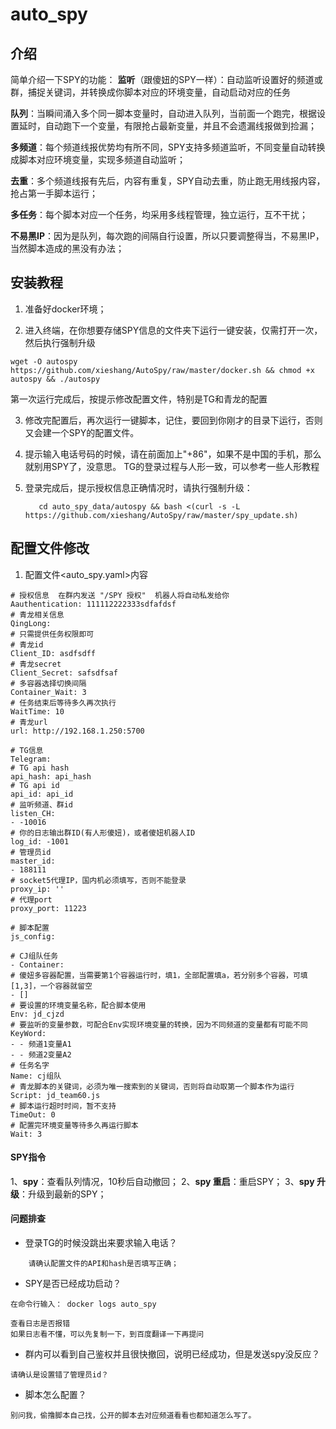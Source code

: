 # auto_spy

## 介绍
简单介绍一下SPY的功能：
**监听**（跟傻妞的SPY一样）：自动监听设置好的频道或群，捕捉关键词，并转换成你脚本对应的环境变量，自动启动对应的任务

**队列**：当瞬间涌入多个同一脚本变量时，自动进入队列，当前面一个跑完，根据设置延时，自动跑下一个变量，有限抢占最新变量，并且不会遗漏线报做到捡漏；

**多频道**：每个频道线报优势均有所不同，SPY支持多频道监听，不同变量自动转换成脚本对应环境变量，实现多频道自动监听；

**去重**：多个频道线报有先后，内容有重复，SPY自动去重，防止跑无用线报内容，抢占第一手脚本运行；

**多任务**：每个脚本对应一个任务，均采用多线程管理，独立运行，互不干扰；

**不易黑IP**：因为是队列，每次跑的间隔自行设置，所以只要调整得当，不易黑IP，当然脚本造成的黑没有办法；



## 安装教程

1.  准备好docker环境；

2.  进入终端，在你想要存储SPY信息的文件夹下运行一键安装，仅需打开一次，然后执行强制升级
   ```
   wget -O autospy https://github.com/xieshang/AutoSpy/raw/master/docker.sh && chmod +x autospy && ./autospy
   ```
   第一次运行完成后，按提示修改配置文件，特别是TG和青龙的配置

3. 修改完配置后，再次运行一键脚本，记住，要回到你刚才的目录下运行，否则又会建一个SPY的配置文件。
   
4. 提示输入电话号码的时候，请在前面加上"+86"，如果不是中国的手机，那么就别用SPY了，没意思。
   TG的登录过程与人形一致，可以参考一些人形教程

5. 登录完成后，提示授权信息正确情况时，请执行强制升级：
   ```
      cd auto_spy_data/autospy && bash <(curl -s -L https://github.com/xieshang/AutoSpy/raw/master/spy_update.sh)
   ```




## 配置文件修改

1.  配置文件<auto_spy.yaml>内容
   ````
# 授权信息  在群内发送 "/SPY 授权"  机器人将自动私发给你
Aauthentication: 111112222333sdfafdsf
# 青龙相关信息
QingLong:
  # 只需提供任务权限即可
  # 青龙id
  Client_ID: asdfsdff
  # 青龙secret
  Client_Secret: safsdfsaf
  # 多容器选择切换间隔
  Container_Wait: 3
  # 任务结束后等待多久再次执行
  WaitTime: 10
  # 青龙url
  url: http://192.168.1.250:5700

# TG信息
Telegram:
  # TG api hash
  api_hash: api_hash
  # TG api id
  api_id: api_id
  # 监听频道、群id
  listen_CH:
  - -10016
  # 你的日志输出群ID(有人形傻妞)，或者傻妞机器人ID
  log_id: -1001
  # 管理员id
  master_id:
  - 188111
  # socket5代理IP，国内机必须填写，否则不能登录
  proxy_ip: ''
  # 代理port
  proxy_port: 11223

# 脚本配置
js_config:

# CJ组队任务
- Container:
  # 傻妞多容器配置，当需要第1个容器运行时，填1，全部配置填a，若分别多个容器，可填[1,3]，一个容器就留空
  - []
  # 要设置的环境变量名称，配合脚本使用
  Env: jd_cjzd
  # 要监听的变量参数，可配合Env实现环境变量的转换，因为不同频道的变量都有可能不同
  KeyWord:
  - - 频道1变量A1
  - - 频道2变量A2
  # 任务名字
  Name: cj组队
  # 青龙脚本的关键词，必须为唯一搜索到的关键词，否则将自动取第一个脚本作为运行
  Script: jd_team60.js
  # 脚本运行超时时间，暂不支持
  TimeOut: 0
  # 配置完环境变量等待多久再运行脚本
  Wait: 3

   ````

#### SPY指令
1、**spy**：查看队列情况，10秒后自动撤回；
2、**spy 重启**：重启SPY；
3、**spy 升级**：升级到最新的SPY；


#### 问题排查
* 登录TG的时候没跳出来要求输入电话？
```
    请确认配置文件的API和hash是否填写正确；
```

* SPY是否已经成功启动？
```
在命令行输入： docker logs auto_spy

查看日志是否报错
如果日志看不懂，可以先复制一下，到百度翻译一下再提问
```

* 群内可以看到自己鉴权并且很快撤回，说明已经成功，但是发送spy没反应？
```
请确认是设置错了管理员id？
```

* 脚本怎么配置？
```
别问我，偷撸脚本自己找，公开的脚本去对应频道看看也都知道怎么写了。
```